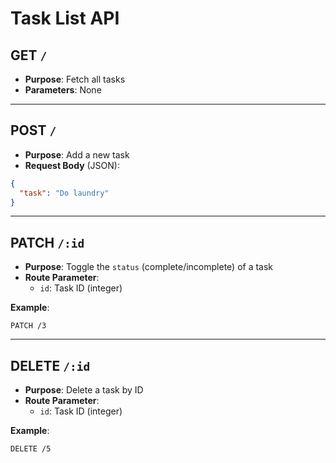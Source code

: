 # Task List API

## GET `/`

- **Purpose**: Fetch all tasks  
- **Parameters**: None

---

## POST `/`

- **Purpose**: Add a new task  
- **Request Body** (JSON):
```json
{
  "task": "Do laundry"
}
```

---

## PATCH `/:id`

- **Purpose**: Toggle the `status` (complete/incomplete) of a task  
- **Route Parameter**:
  - `id`: Task ID (integer)

**Example**:  
```
PATCH /3
```

---

## DELETE `/:id`

- **Purpose**: Delete a task by ID  
- **Route Parameter**:
  - `id`: Task ID (integer)

**Example**:  
```
DELETE /5
```
